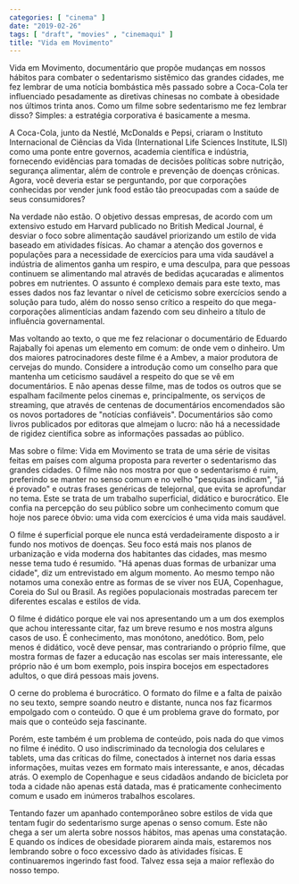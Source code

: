 ```yaml
---
categories: [ "cinema" ]
date: "2019-02-26"
tags: [ "draft", "movies" , "cinemaqui" ]
title: "Vida em Movimento"
---
```

Vida em Movimento, documentário que propõe mudanças em nossos hábitos
para combater o sedentarismo sistêmico das grandes cidades, me fez
lembrar de uma notícia bombástica mês passado sobre a Coca-Cola ter
influenciado pesadamente as diretivas chinesas no combate à obesidade
nos últimos trinta anos. Como um filme sobre sedentarismo me fez lembrar
disso? Simples: a estratégia corporativa é basicamente a mesma.

A Coca-Cola, junto da Nestlé, McDonalds e Pepsi, criaram o Instituto
Internacional de Ciências da Vida (International Life Sciences Institute,
ILSI) como uma ponte entre governos, academia científica e indústria,
fornecendo evidências para tomadas de decisões políticas sobre
nutrição, segurança alimentar, além de controle e prevenção de
doenças crônicas. Agora, você deveria estar se perguntando, por que
corporações conhecidas por vender junk food estão tão preocupadas
com a saúde de seus consumidores?

Na verdade não estão. O objetivo dessas empresas, de acordo com um
extensivo estudo em Harvard publicado no British Medical Journal, é
desviar o foco sobre alimentação saudável priorizando um estilo de
vida baseado em atividades físicas. Ao chamar a atenção dos governos
e populações para a necessidade de exercícios para uma vida saudável
a indústria de alimentos ganha um respiro, e uma desculpa, para que
pessoas continuem se alimentando mal através de bedidas açucaradas e
alimentos pobres em nutrientes. O assunto é complexo demais para este
texto, mas esses dados nos faz levantar o nível de ceticismo sobre
exercícios sendo a solução para tudo, além do nosso senso crítico
a respeito do que mega-corporações alimentícias andam fazendo com
seu dinheiro a título de influência governamental.

Mas voltando ao texto, o que me fez relacionar o documentário de Eduardo
Rajabally foi apenas um elemento em comum: de onde vem o dinheiro. Um
dos maiores patrocinadores deste filme é a Ambev, a maior produtora
de cervejas do mundo. Considere a introdução como um conselho
para que mantenha um ceticismo saudável a respeito do que se vê em
documentários. E não apenas desse filme, mas de todos os outros que
se espalham facilmente pelos cinemas e, principalmente, os serviços de
streaming, que através de centenas de documentários encomendados são
os novos portadores de "notícias confiáveis". Documentários são como
livros publicados por editoras que almejam o lucro: não há a necessidade
de rigidez científica sobre as informações passadas ao público.

Mas sobre o filme: Vida em Movimento se trata de uma série de visitas
feitas em países com alguma proposta para reverter o sedentarismo das
grandes cidades. O filme não nos mostra por que o sedentarismo é ruim,
preferindo se manter no senso comum e no velho "pesquisas indicam",
"já é provado" e outras frases genéricas de telejornal, que evita se
aprofundar no tema. Este se trata de um trabalho superficial, didático
e burocrático. Ele confia na percepção do seu público sobre um
conhecimento comum que hoje nos parece óbvio: uma vida com exercícios
é uma vida mais saudável.

O filme é superficial porque ele nunca está verdadeiramente disposto
a ir fundo nos motivos de doenças. Seu foco está mais nos planos de
urbanização e vida moderna dos habitantes das cidades, mas mesmo nesse
tema tudo é resumido. "Há apenas duas formas de urbanizar uma cidade",
diz um entrevistado em algum momento. Ao mesmo tempo não notamos uma
conexão entre as formas de se viver nos EUA, Copenhague, Coreia do Sul
ou Brasil. As regiões populacionais mostradas parecem ter diferentes
escalas e estilos de vida.

O filme é didático porque ele vai nos apresentando um a um dos exemplos
que achou interessante citar, faz um breve resumo e nos mostra alguns
casos de uso. É conhecimento, mas monótono, anedótico. Bom, pelo menos
é didático, você deve pensar, mas contrariando o próprio filme, que
mostra formas de fazer a educação nas escolas ser mais interessante,
ele próprio não é um bom exemplo, pois inspira bocejos em espectadores
adultos, o que dirá pessoas mais jovens.

O cerne do problema é burocrático. O formato do filme e a falta de
paixão no seu texto, sempre soando neutro e distante, nunca nos faz
ficarmos empolgado com o conteúdo. O que é um problema grave do formato,
por mais que o conteúdo seja fascinante.

Porém, este também é um problema de conteúdo, pois nada do que vimos
no filme é inédito. O uso indiscriminado da tecnologia dos celulares
e tablets, uma das críticas do filme, conectados à internet nos daria
essas informações, muitas vezes em formato mais interessante, e anos,
décadas atrás. O exemplo de Copenhague e seus cidadãos andando de
bicicleta por toda a cidade não apenas está datada, mas é praticamente
conhecimento comum e usado em inúmeros trabalhos escolares.

Tentando fazer um apanhado contemporâneo sobre estilos de vida que tentam
fugir do sedentarismo surge apenas o senso comum. Este não chega a ser
um alerta sobre nossos hábitos, mas apenas uma constatação. E quando
os índices de obesidade piorarem ainda mais, estaremos nos lembrando
sobre o foco excessivo dado às atividades físicas. E continuaremos
ingerindo fast food. Talvez essa seja a maior reflexão do nosso tempo.
